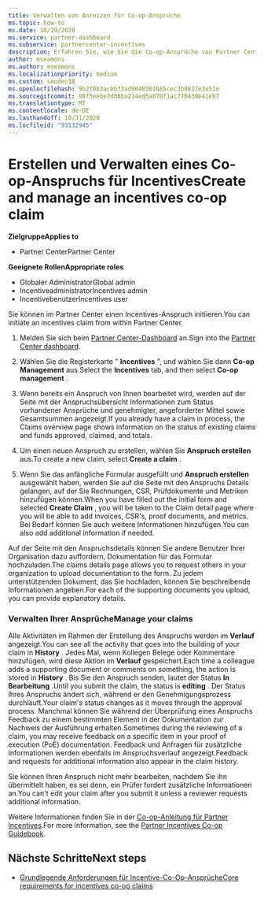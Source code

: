 ```yaml
---
title: Verwalten von Anreizen für Co-op-Ansprüche
ms.topic: how-to
ms.date: 10/29/2020
ms.service: partner-dashboard
ms.subservice: partnercenter-incentives
description: Erfahren Sie, wie Sie die Co-op-Ansprüche von Partner Center initiieren. Alle Aktivitäten im Rahmen der Erstellung des Anspruchs werden im Verlauf angezeigt.
author: mseamons
ms.author: mseamons
ms.localizationpriority: medium
ms.custom: seodec18
ms.openlocfilehash: 9b2f0b3acbbf3ad9648301b85cec3b8837e3e51e
ms.sourcegitcommit: 98f5eebe7d08ba214ed5a078f1ac770439e41eb7
ms.translationtype: MT
ms.contentlocale: de-DE
ms.lasthandoff: 10/31/2020
ms.locfileid: "93132945"
---
```

# <a name="create-and-manage-an-incentives-co-op-claim"></a><span data-ttu-id="81f75-104">Erstellen und Verwalten eines Co-op-Anspruchs für Incentives</span><span class="sxs-lookup"><span data-stu-id="81f75-104">Create and manage an incentives co-op claim</span></span>

<span data-ttu-id="81f75-105">**Zielgruppe**</span><span class="sxs-lookup"><span data-stu-id="81f75-105">**Applies to**</span></span>

- <span data-ttu-id="81f75-106">Partner Center</span><span class="sxs-lookup"><span data-stu-id="81f75-106">Partner Center</span></span>

<span data-ttu-id="81f75-107">**Geeignete Rollen**</span><span class="sxs-lookup"><span data-stu-id="81f75-107">**Appropriate roles**</span></span>

- <span data-ttu-id="81f75-108">Globaler Administrator</span><span class="sxs-lookup"><span data-stu-id="81f75-108">Global admin</span></span>
- <span data-ttu-id="81f75-109">Incentiveadministrator</span><span class="sxs-lookup"><span data-stu-id="81f75-109">Incentives admin</span></span>
- <span data-ttu-id="81f75-110">Incentivebenutzer</span><span class="sxs-lookup"><span data-stu-id="81f75-110">Incentives user</span></span>

<span data-ttu-id="81f75-111">Sie können im Partner Center einen Incentives-Anspruch initiieren.</span><span class="sxs-lookup"><span data-stu-id="81f75-111">You can initiate an incentives claim from within Partner Center.</span></span>

1. <span data-ttu-id="81f75-112">Melden Sie sich beim [Partner Center-Dashboard](https://partner.microsoft.com/dashboard/) an.</span><span class="sxs-lookup"><span data-stu-id="81f75-112">Sign into the [Partner Center dashboard](https://partner.microsoft.com/dashboard/).</span></span>

2. <span data-ttu-id="81f75-113">Wählen Sie die Registerkarte " **Incentives** ", und wählen Sie dann **Co-op Management** aus.</span><span class="sxs-lookup"><span data-stu-id="81f75-113">Select the **Incentives** tab, and then select **Co-op management** .</span></span>

3. <span data-ttu-id="81f75-114">Wenn bereits ein Anspruch von Ihnen bearbeitet wird, werden auf der Seite mit der Anspruchsübersicht Informationen zum Status vorhandener Ansprüche und genehmigter, angeforderter Mittel sowie Gesamtsummen angezeigt.</span><span class="sxs-lookup"><span data-stu-id="81f75-114">If you already have a claim in process, the Claims overview page shows information on the status of existing claims and funds approved, claimed, and totals.</span></span>

4. <span data-ttu-id="81f75-115">Um einen neuen Anspruch zu erstellen, wählen Sie **Anspruch erstellen** aus.</span><span class="sxs-lookup"><span data-stu-id="81f75-115">To create a new claim, select **Create a claim** .</span></span>

5. <span data-ttu-id="81f75-116">Wenn Sie das anfängliche Formular ausgefüllt und **Anspruch erstellen** ausgewählt haben, werden Sie auf die Seite mit den Anspruchs Details gelangen, auf der Sie Rechnungen, CSR, Prüfdokumente und Metriken hinzufügen können.</span><span class="sxs-lookup"><span data-stu-id="81f75-116">When you have filled out the initial form and selected **Create Claim** , you will be taken to the Claim detail page where you will be able to add invoices, CSR's, proof documents, and metrics.</span></span> <span data-ttu-id="81f75-117">Bei Bedarf können Sie auch weitere Informationen hinzufügen.</span><span class="sxs-lookup"><span data-stu-id="81f75-117">You can also add additional information if needed.</span></span>

<span data-ttu-id="81f75-118">Auf der Seite mit den Anspruchsdetails können Sie andere Benutzer Ihrer Organisation dazu auffordern, Dokumentation für das Formular hochzuladen.</span><span class="sxs-lookup"><span data-stu-id="81f75-118">The claims details page allows you to request others in your organization to upload documentation to the form.</span></span> <span data-ttu-id="81f75-119">Zu jedem unterstützenden Dokument, das Sie hochladen, können Sie beschreibende Informationen angeben.</span><span class="sxs-lookup"><span data-stu-id="81f75-119">For each of the supporting documents you upload, you can provide explanatory details.</span></span> 

### <a name="manage-your-claims"></a><span data-ttu-id="81f75-120">Verwalten Ihrer Ansprüche</span><span class="sxs-lookup"><span data-stu-id="81f75-120">Manage your claims</span></span>

<span data-ttu-id="81f75-121">Alle Aktivitäten im Rahmen der Erstellung des Anspruchs werden im **Verlauf** angezeigt.</span><span class="sxs-lookup"><span data-stu-id="81f75-121">You can see all the activity that goes into the building of your claim in **History** .</span></span> <span data-ttu-id="81f75-122">Jedes Mal, wenn Kollegen Belege oder Kommentare hinzufügen, wird diese Aktion im **Verlauf** gespeichert.</span><span class="sxs-lookup"><span data-stu-id="81f75-122">Each time a colleague adds a supporting document or comments on something, the action is stored in **History** .</span></span> <span data-ttu-id="81f75-123">Bis Sie den Anspruch senden, lautet der Status **In Bearbeitung** .</span><span class="sxs-lookup"><span data-stu-id="81f75-123">Until you submit the claim, the status is **editing** .</span></span> <span data-ttu-id="81f75-124">Der Status Ihres Anspruchs ändert sich, während er den Genehmigungsprozess durchläuft.</span><span class="sxs-lookup"><span data-stu-id="81f75-124">Your claim's status changes as it moves through the approval process.</span></span> <span data-ttu-id="81f75-125">Manchmal können Sie während der Überprüfung eines Anspruchs Feedback zu einem bestimmten Element in der Dokumentation zur Nachweis der Ausführung erhalten.</span><span class="sxs-lookup"><span data-stu-id="81f75-125">Sometimes during the reviewing of a claim, you may receive feedback on a specific item in your proof of execution (PoE) documentation.</span></span> <span data-ttu-id="81f75-126">Feedback und Anfragen für zusätzliche Informationen werden ebenfalls im Anspruchsverlauf angezeigt.</span><span class="sxs-lookup"><span data-stu-id="81f75-126">Feedback and requests for additional information also appear in the claim history.</span></span>

<span data-ttu-id="81f75-127">Sie können Ihren Anspruch nicht mehr bearbeiten, nachdem Sie ihn übermittelt haben, es sei denn, ein Prüfer fordert zusätzliche Informationen an.</span><span class="sxs-lookup"><span data-stu-id="81f75-127">You can't edit your claim after you submit it unless a reviewer requests additional information.</span></span>

<span data-ttu-id="81f75-128">Weitere Informationen finden Sie in der [Co-op-Anleitung für Partner Incentives](https://assetsprod.microsoft.com/co-op-guidebook.pdf).</span><span class="sxs-lookup"><span data-stu-id="81f75-128">For more information, see the [Partner Incentives Co-op Guidebook](https://assetsprod.microsoft.com/co-op-guidebook.pdf).</span></span>

## <a name="next-steps"></a><span data-ttu-id="81f75-129">Nächste Schritte</span><span class="sxs-lookup"><span data-stu-id="81f75-129">Next steps</span></span>

- [<span data-ttu-id="81f75-130">Grundlegende Anforderungen für Incentive-Co-Op-Ansprüche</span><span class="sxs-lookup"><span data-stu-id="81f75-130">Core requirements for incentives co-op claims</span></span>](core-requirements.md)